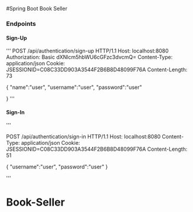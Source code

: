 #Spring Boot Book Seller

### Endpoints

#### Sign-Up

'''
POST /api/authentication/sign-up HTTP/1.1
Host: localhost:8080
Authorization: Basic dXNlcm5hbWU6cGFzc3dvcmQ=
Content-Type: application/json
Cookie: JSESSIONID=C08C33DD903A3544F2B6B8D48099F76A
Content-Length: 73

{
    "name":"user",
    "username":"user",
    "password":"user"

}
'''
#### Sign-In

'''

POST /api/authentication/sign-in HTTP/1.1
Host: localhost:8080
Content-Type: application/json
Cookie: JSESSIONID=C08C33DD903A3544F2B6B8D48099F76A
Content-Length: 51

{
    "username":"user",
    "password":"user"
}

'''
# Book-Seller
